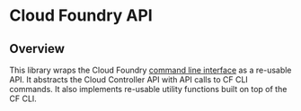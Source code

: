 # Cloud Foundry API

## Overview

This library wraps the Cloud Foundry [command line interface](https://github.com/cloudfoundry/cli) 
as a re-usable API. It abstracts the Cloud Controller API with API calls to CF CLI commands. It also
implements re-usable utility functions built on top of the CF CLI.
